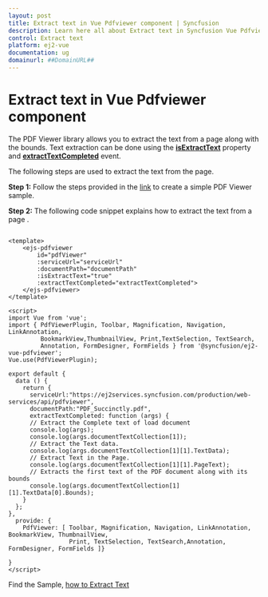 ```yaml
---
layout: post
title: Extract text in Vue Pdfviewer component | Syncfusion
description: Learn here all about Extract text in Syncfusion Vue Pdfviewer component of Syncfusion Essential JS 2 and more.
control: Extract text 
platform: ej2-vue
documentation: ug
domainurl: ##DomainURL##
---
```


# Extract text in Vue Pdfviewer component

The PDF Viewer library allows you to extract the text from a page along with the bounds. Text extraction can be done using the [**isExtractText**](https://ej2.syncfusion.com/vue/documentation/api/pdfviewer/#isextracttext) property and [**extractTextCompleted**](https://ej2.syncfusion.com/vue/documentation/api/pdfviewer/#extracttextcompleted) event.

The following steps are used to extract the text from the page.

**Step 1:** Follow the steps provided in the [link](https://ej2.syncfusion.com/vue/documentation/pdfviewer/getting-started/) to create a simple PDF Viewer sample.

**Step 2:** The following code snippet explains how to extract the text from a page .

```

<template>
    <ejs-pdfviewer
        id="pdfViewer"
        :serviceUrl="serviceUrl"
        :documentPath="documentPath"
        :isExtractText="true"
        :extractTextCompleted="extractTextCompleted">
    </ejs-pdfviewer>
</template>

<script>
import Vue from 'vue';
import { PdfViewerPlugin, Toolbar, Magnification, Navigation, LinkAnnotation, 
         BookmarkView,ThumbnailView, Print,TextSelection, TextSearch, 
         Annotation, FormDesigner, FormFields } from '@syncfusion/ej2-vue-pdfviewer';
Vue.use(PdfViewerPlugin);

export default {
  data () {
    return {
      serviceUrl:"https://ej2services.syncfusion.com/production/web-services/api/pdfviewer",
      documentPath:"PDF_Succinctly.pdf",
      extractTextCompleted: function (args) {
      // Extract the Complete text of load document
      console.log(args);
      console.log(args.documentTextCollection[1]);
      // Extract the Text data.
      console.log(args.documentTextCollection[1][1].TextData);
      // Extract Text in the Page.
      console.log(args.documentTextCollection[1][1].PageText);
      // Extracts the first text of the PDF document along with its bounds
      console.log(args.documentTextCollection[1][1].TextData[0].Bounds);
    }
  };
},
  provide: {
    PdfViewer: [ Toolbar, Magnification, Navigation, LinkAnnotation, BookmarkView, ThumbnailView, 
                 Print, TextSelection, TextSearch,Annotation, FormDesigner, FormFields ]}

}
</script>

```

Find the Sample, [how to Extract Text](https://www.syncfusion.com/downloads/support/directtrac/general/ze/quickstart-1590348162.zip)